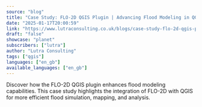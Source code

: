 ```yaml
---
source: "blog"
title: "Case Study: FLO-2D QGIS Plugin | Advancing Flood Modeling in QGIS"
date: "2025-01-17T20:00:59"
link: "https://www.lutraconsulting.co.uk/blogs/case-study-flo-2d-qgis-plugin?utm_source=qgis"
draft: "false"
showcase: "planet"
subscribers: ["lutra"]
author: "Lutra Consulting"
tags: ["qgis"]
languages: ["en_gb"]
available_languages: ["en_gb"]
---
```


Discover how the FLO-2D QGIS plugin enhances flood modeling capabilities. This case study highlights the integration of FLO-2D with QGIS for more efficient flood simulation, mapping, and analysis.
